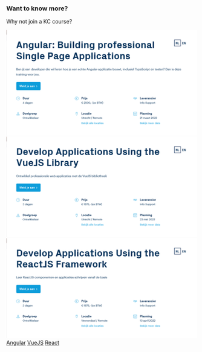 ### Want to know more?

Why not join a KC course?

<div class="grid3">

![](/img/angular.png)
![](/img/vue.png)
![](/img/react.png)
<span><a href="https://training.infosupport.com/trainingen/ANGULAR/angular:-building-professional-single-page-applications/" target="_blank">Angular</a></span>
<span><a href="https://training.infosupport.com/trainingen/VUEJS/develop-applications-using-the-vuejs-library/" target="_blank">VueJS</a></span>
<span><a href="https://training.infosupport.com/trainingen/reactjs/develop-applications-using-the-reactjs-framework/" target="_blank">React</a></span>

</div>